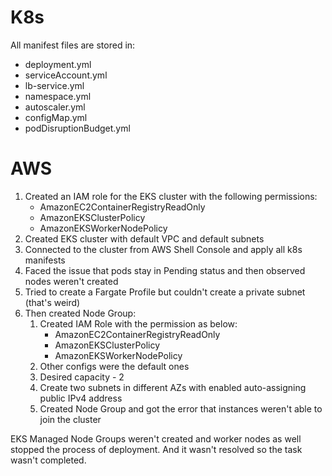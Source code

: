# K8s
All manifest files are stored in:
- deployment.yml
- serviceAccount.yml
- lb-service.yml
- namespace.yml
- autoscaler.yml
- configMap.yml
- podDisruptionBudget.yml

# AWS
1. Created an IAM role for the EKS cluster with the following permissions:
   - AmazonEC2ContainerRegistryReadOnly
   - AmazonEKSClusterPolicy	
   - AmazonEKSWorkerNodePolicy
3. Created EKS cluster with default VPC and default subnets
4. Connected to the cluster from AWS Shell Console and apply all k8s manifests
5. Faced the issue that pods stay in Pending status and then observed nodes weren't created
6. Tried to create a Fargate Profile but couldn't create a private subnet (that's weird)
7. Then created Node Group:
   1. Created IAM Role with the permission as below:
      - AmazonEC2ContainerRegistryReadOnly
      - AmazonEKSClusterPolicy	
      - AmazonEKSWorkerNodePolicy
   2. Other configs were the default ones
   3. Desired capacity - 2
   4. Create two subnets in different AZs with enabled auto-assigning public IPv4 address
   5. Created Node Group and got the error that instances weren't able to join the cluster

EKS Managed Node Groups weren't created and worker nodes as well stopped the process of deployment. And it wasn't resolved so the task wasn't completed.
